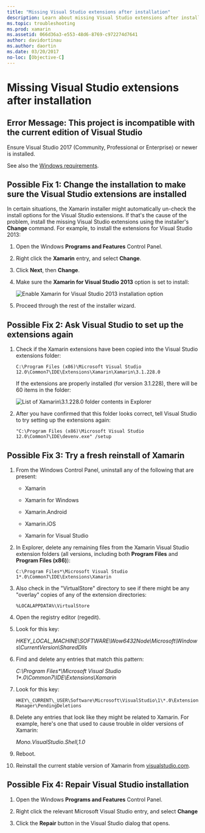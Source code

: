 ```yaml
---
title: "Missing Visual Studio extensions after installation"
description: Learn about missing Visual Studio extensions after installation, in Visual Studio 2017 or more recent.
ms.topic: troubleshooting
ms.prod: xamarin
ms.assetid: 066d36a3-e553-48d6-8769-c972274d7641
author: davidortinau
ms.author: daortin
ms.date: 03/20/2017
no-loc: [Objective-C]
---
```


# Missing Visual Studio extensions after installation

## Error Message: This project is incompatible with the current edition of Visual Studio

Ensure Visual Studio 2017 (Community, Professional or Enterprise) or newer is installed.

See also the [Windows requirements](~/cross-platform/get-started/requirements.md#windows-requirements).

## Possible Fix 1: Change the installation to make sure the Visual Studio extensions are installed

In certain situations, the Xamarin installer might automatically un-check the install options for the Visual Studio extensions. If that's the cause of the problem, install the missing Visual Studio extensions using the installer's **Change** command. For example, to install the extensions for Visual Studio 2013:

1. Open the Windows **Programs and Features** Control Panel.

2. Right click the **Xamarin** entry, and select **Change**.

3. Click **Next**, then **Change**.

4. Make sure the **Xamarin for Visual Studio 2013** option is set to install:

    ![Enable Xamarin for Visual Studio 2013 installation option](missing-vs-extensions-images/installer.png)

5. Proceed through the rest of the installer wizard.

## Possible Fix 2: Ask Visual Studio to set up the extensions again

1. Check if the Xamarin extensions have been copied into the Visual Studio extensions folder:

    `C:\Program Files (x86)\Microsoft Visual Studio 12.0\Common7\IDE\Extensions\Xamarin\Xamarin\3.1.228.0`

    If the extensions are properly installed (for version 3.1.228), there will be 60 items in the folder:

    ![List of Xamarin\3.1.228.0 folder contents in Explorer](missing-vs-extensions-images/folder.png)

2. After you have confirmed that this folder looks correct, tell Visual Studio to try setting up the extensions again:

    `"C:\Program Files (x86)\Microsoft Visual Studio 12.0\Common7\IDE\devenv.exe" /setup`

## Possible Fix 3: Try a fresh reinstall of Xamarin

1. From the Windows Control Panel, uninstall any of the following that are present:

    * Xamarin

    * Xamarin for Windows

    * Xamarin.Android

    * Xamarin.iOS

    * Xamarin for Visual Studio

2. In Explorer, delete any remaining files from the Xamarin Visual Studio extension folders (all versions, including both **Program Files** and **Program Files (x86)**):

    `C:\Program Files*\Microsoft Visual Studio 1*.0\Common7\IDE\Extensions\Xamarin`

3. Also check in the "VirtualStore" directory to see if there might be any "overlay" copies of any of the extension directories:

    `%LOCALAPPDATA%\VirtualStore`

4. Open the registry editor (regedit).

5. Look for this key:

    _HKEY\_LOCAL\_MACHINE\SOFTWARE\Wow6432Node\Microsoft\Windows\CurrentVersion\SharedDlls_

6. Find and delete any entries that match this pattern:

    _C:\Program Files\*\Microsoft Visual Studio 1\*.0\Common7\IDE\Extensions\Xamarin_

7. Look for this key:

    `HKEY\_CURRENT\_USER\Software\Microsoft\VisualStudio\1\*.0\ExtensionManager\PendingDeletions`

8. Delete any entries that look like they might be related to Xamarin. For example, here's one that used to cause trouble in older versions of Xamarin:

    _Mono.VisualStudio.Shell,1.0_

9. Reboot.

10. Reinstall the current stable version of Xamarin from [visualstudio.com](https://visualstudio.com/xamarin).

## Possible Fix 4: Repair Visual Studio installation

1. Open the Windows **Programs and Features** Control Panel.

2. Right click the relevant Microsoft Visual Studio entry, and select **Change**

3. Click the **Repair** button in the Visual Studio dialog that opens.
